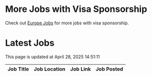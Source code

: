 # More Jobs with Visa Sponsorship

Check out [Europe Jobs](https://github.com/sureshparimi/europejobs#latest-jobs) for more jobs with visa sponsorship.

# Latest Jobs

This page is updated at April 28, 2025 14:51:11

| Job Title | Job Location | Job Link | Job Posted |
| --- | --- | --- | --- |
